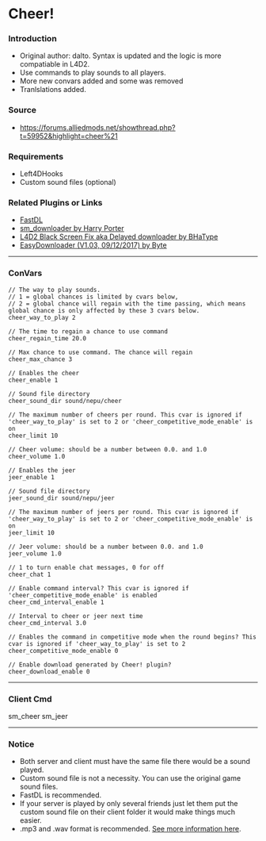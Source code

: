 # Cheer!

### Introduction
 - Original author: dalto. Syntax is updated and the logic is more compatiable in L4D2.
 - Use commands to play sounds to all players.
 - More new convars added and some was removed
 - Tranlslations added.

### Source
 - https://forums.alliedmods.net/showthread.php?t=59952&highlight=cheer%21

### Requirements
 - Left4DHooks
 - Custom sound files (optional)

### Related Plugins or Links
- [FastDL](https://developer.valvesoftware.com/w/index.php?title=FastDL:zh-cn&uselang=zh)
- [sm_downloader by Harry Porter](https://github.com/fbef0102/L4D1_2-Plugins/tree/master/sm_downloader)
- [L4D2 Black Screen Fix aka Delayed downloader by BHaType](https://forums.alliedmods.net/showthread.php?t=318739)
- [EasyDownloader (V1.03, 09/12/2017) by Byte](https://forums.alliedmods.net/showthread.php?t=292207)
<hr>

### ConVars
```
// The way to play sounds.  
// 1 = global chances is limited by cvars below,  
// 2 = global chance will regain with the time passing, which means global chance is only affected by these 3 cvars below.  
cheer_way_to_play 2

// The time to regain a chance to use command    
cheer_regain_time 20.0

// Max chance to use command. The chance will regain    
cheer_max_chance 3

// Enables the cheer  
cheer_enable 1

// Sound file directory  
cheer_sound_dir sound/nepu/cheer

// The maximum number of cheers per round. This cvar is ignored if 'cheer_way_to_play' is set to 2 or 'cheer_competitive_mode_enable' is on  
cheer_limit 10

// Cheer volume: should be a number between 0.0. and 1.0  
cheer_volume 1.0

// Enables the jeer  
jeer_enable 1

// Sound file directory  
jeer_sound_dir sound/nepu/jeer

// The maximum number of jeers per round. This cvar is ignored if 'cheer_way_to_play' is set to 2 or 'cheer_competitive_mode_enable' is on  
jeer_limit 10

// Jeer volume: should be a number between 0.0. and 1.0  
jeer_volume 1.0

// 1 to turn enable chat messages, 0 for off  
cheer_chat 1

// Enable command interval? This cvar is ignored if 'cheer_competitive_mode_enable' is enabled  
cheer_cmd_interval_enable 1

// Interval to cheer or jeer next time  
cheer_cmd_interval 3.0

// Enables the command in competitive mode when the round begins? This cvar is ignored if 'cheer_way_to_play' is set to 2  
cheer_competitive_mode_enable 0

// Enable download generated by Cheer! plugin?  
cheer_download_enable 0
```
<hr>

### Client Cmd
sm_cheer
sm_jeer

<hr>

### Notice
 - Both server and client must have the same file there would be a sound played.
 - Custom sound file is not a necessity. You can use the original game sound files.
 - FastDL is recommended.
 - If your server is played by only several friends just let them put the custom sound file on their client folder it would make things much easier.
 - .mp3 and .wav format is recommended. [See more information here](https://forums.alliedmods.net/archive/index.php/t-331070.html#:~:text=This%20is%20usually%20an%20error%20in%20the%20audio,to%20change%20the%20audio%20name%20and%20update%20FastDL.).

